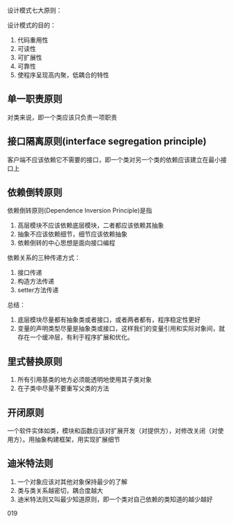 设计模式七大原则：

设计模式的目的：
1. 代码重用性
2. 可读性
3. 可扩展性
4. 可靠性
5. 使程序呈现高内聚，低耦合的特性

单一职责原则
----------------------
对类来说，即一个类应该只负责一项职责

接口隔离原则(interface segregation principle)
-------------------
客户端不应该依赖它不需要的接口，即一个类对另一个类的依赖应该建立在最小接口上

依赖倒转原则
-------------------
依赖倒转原则(Dependence Inversion Principle)是指

1. 高层模块不应该依赖底层模块，二者都应该依赖其抽象
2. 抽象不应该依赖细节，细节应该依赖抽象
3. 依赖倒转的中心思想是面向接口编程

依赖关系的三种传递方式：
1. 接口传递
2. 构造方法传递
3. setter方法传递

总结：
1. 底层模块尽量都有抽象类或者接口，或者两者都有，程序稳定性更好
2. 变量的声明类型尽量是抽象类或接口，这样我们的变量引用和实际对象间，就存在一个缓冲层，有利于程序扩展和优化。

里式替换原则
------------
1. 所有引用基类的地方必须能透明地使用其子类对象
2. 在子类中尽量不要重写父类的方法

开闭原则
-------------------
一个软件实体如类，模块和函数应该对扩展开发（对提供方），对修改关闭（对使用方）。用抽象构建框架，用实现扩展细节


迪米特法则
------------------
1. 一个对象应该对其他对象保持最少的了解
2. 类与类关系越密切，耦合度越大
3. 迪米特法则又叫最少知道原则，即一个类对自己依赖的类知道的越少越好



019


